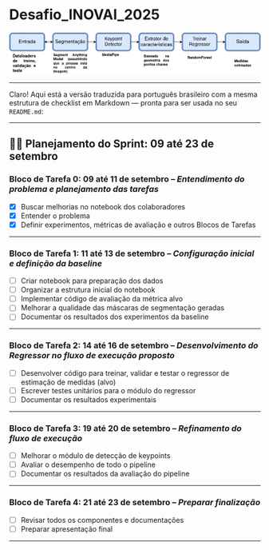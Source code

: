 # Desafio_INOVAI_2025

![pipeline_proposta](images/pipeline_proposta.png)

---

Claro! Aqui está a versão traduzida para português brasileiro com a mesma estrutura de checklist em Markdown — pronta para ser usada no seu `README.md`:

---

## 🏃‍♂️ Planejamento do Sprint: 09 até 23 de setembro

### **Bloco de Tarefa 0: 09 até 11 de setembro** – *Entendimento do problema e planejamento das tarefas*
- [x] Buscar melhorias no notebook dos colaboradores  
- [x] Entender o problema  
- [x] Definir experimentos, métricas de avaliação e outros Blocos de Tarefas  

---

### **Bloco de Tarefa 1: 11 até 13 de setembro** – *Configuração inicial e definição da baseline*
- [ ] Criar notebook para preparação dos dados  
- [ ] Organizar a estrutura inicial do notebook  
- [ ] Implementar código de avaliação da métrica alvo
- [ ] Melhorar a qualidade das máscaras de segmentação geradas
- [ ] Documentar os resultados dos experimentos da baseline  

---

### **Bloco de Tarefa 2: 14 até 16 de setembro** – *Desenvolvimento do Regressor no fluxo de execução proposto*
- [ ] Desenvolver código para treinar, validar e testar o regressor de estimação de medidas (alvo)  
- [ ] Escrever testes unitários para o módulo do regressor  
- [ ] Documentar os resultados experimentais  

---

### **Bloco de Tarefa 3: 19 até 20 de setembro** – *Refinamento do fluxo de execução*
- [ ] Melhorar o módulo de detecção de keypoints  
- [ ] Avaliar o desempenho de todo o pipeline  
- [ ] Documentar os resultados da avaliação do pipeline  

---

### **Bloco de Tarefa 4: 21 até 23 de setembro** – *Preparar finalização*
- [ ] Revisar todos os componentes e documentações  
- [ ] Preparar apresentação final  

---
